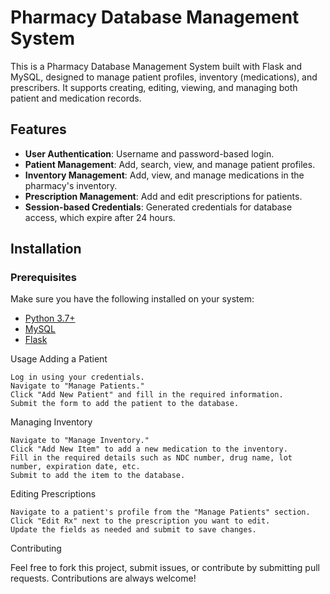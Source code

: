 # Pharmacy Database Management System

This is a Pharmacy Database Management System built with Flask and MySQL, designed to manage patient profiles, inventory (medications), and prescribers. It supports creating, editing, viewing, and managing both patient and medication records.

## Features

- **User Authentication**: Username and password-based login.
- **Patient Management**: Add, search, view, and manage patient profiles.
- **Inventory Management**: Add, view, and manage medications in the pharmacy's inventory.
- **Prescription Management**: Add and edit prescriptions for patients.
- **Session-based Credentials**: Generated credentials for database access, which expire after 24 hours.

## Installation

### Prerequisites

Make sure you have the following installed on your system:

- [Python 3.7+](https://www.python.org/downloads/)
- [MySQL](https://www.mysql.com/downloads/)
- [Flask](https://flask.palletsprojects.com/en/latest/)


Usage
Adding a Patient

    Log in using your credentials.
    Navigate to "Manage Patients."
    Click "Add New Patient" and fill in the required information.
    Submit the form to add the patient to the database.

Managing Inventory

    Navigate to "Manage Inventory."
    Click "Add New Item" to add a new medication to the inventory.
    Fill in the required details such as NDC number, drug name, lot number, expiration date, etc.
    Submit to add the item to the database.

Editing Prescriptions

    Navigate to a patient's profile from the "Manage Patients" section.
    Click "Edit Rx" next to the prescription you want to edit.
    Update the fields as needed and submit to save changes.

Contributing

Feel free to fork this project, submit issues, or contribute by submitting pull requests. Contributions are always welcome!
